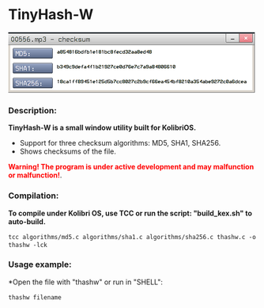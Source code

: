 # TinyHash-W 

![Window screenshot](screen.png)

### Description:

**TinyHash-W is a small window utility built for KolibriOS.**

- Support for three checksum algorithms: MD5, SHA1, SHA256.
- Shows checksums of the file.

<span style="color:red">**Warning! The program is under active development and may malfunction or malfunction!**</span>.

### Compilation:

**To compile under Kolibri OS, use TCC or run the script: "build_kex.sh" to auto-build.**

    tcc algorithms/md5.c algorithms/sha1.c algorithms/sha256.c thashw.c -o thashw -lck
        
### Usage example:

*Open the file with "thashw" or run in "SHELL": 
    
    thashw filename
    
   
